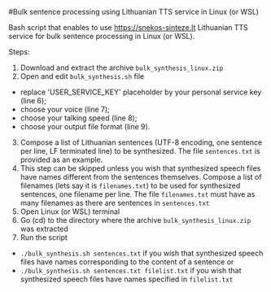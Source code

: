 #Bulk sentence processing using Lithuanian TTS service in Linux (or WSL)

Bash script that enables to use https://snekos-sinteze.lt Lithuanian TTS service for bulk sentence processing in Linux (or WSL).

Steps:

1. Download and extract the archive `bulk_synthesis_linux.zip`
2. Open and edit `bulk_synthesis.sh` file
- replace 'USER_SERVICE_KEY' placeholder by your personal service key (line 6);
- choose your voice (line 7);
- choose your talking speed (line 8);
- choose your output file format (line 9).
3. Compose a list of Lithuanian sentences (UTF-8 encoding, one sentence per line, LF terminated line) to be synthesized. The file `sentences.txt` is provided as an example.
4. This step can be skipped unless you wish that synthesized speech files have names different from the sentences themselves. Compose a list of filenames (lets say it is `filenames.txt`) to be used for synthesized sentences, one filename per line. The file `filenames.txt` must have as many filenames as there are sentences in `sentences.txt` 
5. Open Linux (or WSL) terminal
6. Go (cd) to the directory where the archive `bulk_synthesis_linux.zip` was extracted
7. Run the script
- `./bulk_synthesis.sh sentences.txt`              if you wish that synthesized speech files have names corresponding to the content of a sentence
or
- `./bulk_synthesis.sh sentences.txt filelist.txt` if you wish that synthesized speech files have names specified in `filelist.txt`

